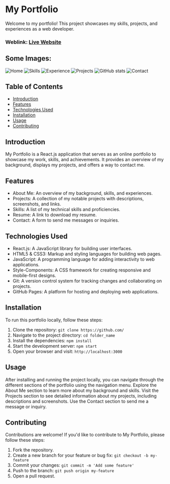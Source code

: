 # My Portfolio
Welcome to my portfolio! This project showcases my skills, projects, and experiences as a web developer.

### Weblink: [Live Website](https://gitusergb.github.io/)

## Some Images:
![Home](https://i.ibb.co/WxQs6L0/p1.png)
![Skills](https://i.ibb.co/f9ckmK3/p2.png)
![Experience](https://i.ibb.co/TB3zHW1/p3.png)
![Projects](https://i.ibb.co/Pg284V1/p4.png)
![GitHub stats](https://i.ibb.co/QncwdhZ/p5.png)
![Contact](https://i.ibb.co/yPwDTKc/p6.png)


<!-- <img width="450px;" src="https://i.ibb.co/WxQs6L0/p1.png"/>
<img width="450px;" src="https://i.ibb.co/f9ckmK3/p2.png"/>
<img width="450px;" src="https://i.ibb.co/TB3zHW1/p3.png"/>
<img width="450px;" src="https://i.ibb.co/Pg284V1/p4.png"/>
<img width="450px;" src="https://i.ibb.co/QncwdhZ/p5.png"/>
<img width="450px;" src="https://i.ibb.co/yPwDTKc/p6.png"/> -->


## Table of Contents
- [Introduction](#introduction)
- [Features](#features)
- [Technologies Used](#technologies-used)
- [Installation](#installation)
- [Usage](#usage)
- [Contributing](#contributing)

## Introduction
My Portfolio is a React.js application that serves as an online portfolio to showcase my work, skills, and achievements. It provides an overview of my background, displays my projects, and offers a way to contact me.

## Features
- About Me: An overview of my background, skills, and experiences.
- Projects: A collection of my notable projects with descriptions, screenshots, and links.
- Skills: A list of my technical skills and proficiencies.
- Resume: A link to download my resume.
- Contact: A form to send me messages or inquiries.

## Technologies Used
- React.js: A JavaScript library for building user interfaces.
- HTML5 & CSS3: Markup and styling languages for building web pages.
- JavaScript: A programming language for adding interactivity to web applications.
- Style-Components: A CSS framework for creating responsive and mobile-first designs.
- Git: A version control system for tracking changes and collaborating on projects.
- GitHub Pages: A platform for hosting and deploying web applications.

## Installation
To run this portfolio locally, follow these steps:

1. Clone the repository: `git clone https://github.com/`
2. Navigate to the project directory: `cd folder_name`
3. Install the dependencies: `npm install`
4. Start the development server: `npm start`
5. Open your browser and visit: `http://localhost:3000`

## Usage
After installing and running the project locally, you can navigate through the different sections of the portfolio using the navigation menu. Explore the About Me section to learn more about my background and skills. Visit the Projects section to see detailed information about my projects, including descriptions and screenshots. Use the Contact section to send me a message or inquiry.

## Contributing
Contributions are welcome! If you'd like to contribute to My Portfolio, please follow these steps:

1. Fork the repository.
2. Create a new branch for your feature or bug fix: `git checkout -b my-feature`
3. Commit your changes: `git commit -m 'Add some feature'`
4. Push to the branch: `git push origin my-feature`
5. Open a pull request.


